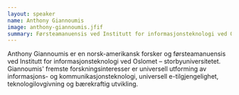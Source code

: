 ```yaml
---
layout: speaker
name: Anthony Giannoumis
image: anthony-giannoumis.jfif
summary: Førsteamanuensis ved Institutt for informasjonsteknologi ved Oslomet
---
```

Anthony Giannoumis er en norsk-amerikansk forsker og førsteamanuensis ved Institutt for informasjonsteknologi ved Oslomet – storbyuniversitetet. Giannoumis' fremste forskningsinteresser er universell utforming av informasjons- og kommunikasjonsteknologi, universell e-tilgjengelighet, teknologilovgivning og bærekraftig utvikling.
